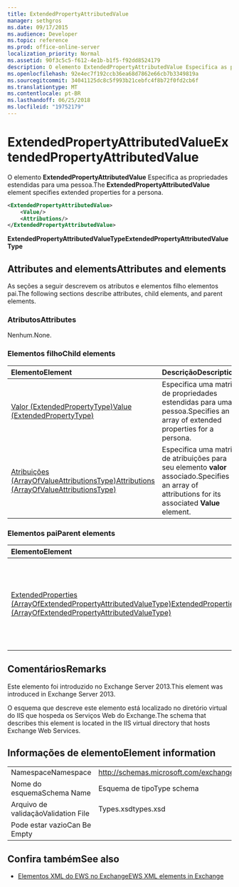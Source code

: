 ```yaml
---
title: ExtendedPropertyAttributedValue
manager: sethgros
ms.date: 09/17/2015
ms.audience: Developer
ms.topic: reference
ms.prod: office-online-server
localization_priority: Normal
ms.assetid: 90f3c5c5-f612-4e1b-b1f5-f92dd8524179
description: O elemento ExtendedPropertyAttributedValue Especifica as propriedades estendidas para uma pessoa.
ms.openlocfilehash: 92e4ec7f192ccb36ea68d7862e66cb7b3349819a
ms.sourcegitcommit: 34041125dc8c5f993b21cebfc4f8b72f0fd2cb6f
ms.translationtype: MT
ms.contentlocale: pt-BR
ms.lasthandoff: 06/25/2018
ms.locfileid: "19752179"
---
```

# <a name="extendedpropertyattributedvalue"></a><span data-ttu-id="30dfb-103">ExtendedPropertyAttributedValue</span><span class="sxs-lookup"><span data-stu-id="30dfb-103">ExtendedPropertyAttributedValue</span></span>

<span data-ttu-id="30dfb-104">O elemento **ExtendedPropertyAttributedValue** Especifica as propriedades estendidas para uma pessoa.</span><span class="sxs-lookup"><span data-stu-id="30dfb-104">The **ExtendedPropertyAttributedValue** element specifies extended properties for a persona.</span></span> 
  
```XML
<ExtendedPropertyAttributedValue>
    <Value/>
    <Attributions/>
</ExtendedPropertyAttributedValue>
```

 <span data-ttu-id="30dfb-105">**ExtendedPropertyAttributedValueType**</span><span class="sxs-lookup"><span data-stu-id="30dfb-105">**ExtendedPropertyAttributedValueType**</span></span>
## <a name="attributes-and-elements"></a><span data-ttu-id="30dfb-106">Attributes and elements</span><span class="sxs-lookup"><span data-stu-id="30dfb-106">Attributes and elements</span></span>

<span data-ttu-id="30dfb-107">As seções a seguir descrevem os atributos e elementos filho elementos pai.</span><span class="sxs-lookup"><span data-stu-id="30dfb-107">The following sections describe attributes, child elements, and parent elements.</span></span>
  
### <a name="attributes"></a><span data-ttu-id="30dfb-108">Atributos</span><span class="sxs-lookup"><span data-stu-id="30dfb-108">Attributes</span></span>

<span data-ttu-id="30dfb-109">Nenhum.</span><span class="sxs-lookup"><span data-stu-id="30dfb-109">None.</span></span>
  
### <a name="child-elements"></a><span data-ttu-id="30dfb-110">Elementos filho</span><span class="sxs-lookup"><span data-stu-id="30dfb-110">Child elements</span></span>

|<span data-ttu-id="30dfb-111">**Elemento**</span><span class="sxs-lookup"><span data-stu-id="30dfb-111">**Element**</span></span>|<span data-ttu-id="30dfb-112">**Descrição**</span><span class="sxs-lookup"><span data-stu-id="30dfb-112">**Description**</span></span>|
|:-----|:-----|
|[<span data-ttu-id="30dfb-113">Valor (ExtendedPropertyType)</span><span class="sxs-lookup"><span data-stu-id="30dfb-113">Value (ExtendedPropertyType)</span></span>](value-extendedpropertytype.md) <br/> |<span data-ttu-id="30dfb-114">Especifica uma matriz de propriedades estendidas para uma pessoa.</span><span class="sxs-lookup"><span data-stu-id="30dfb-114">Specifies an array of extended properties for a persona.</span></span>  <br/> |
|[<span data-ttu-id="30dfb-115">Atribuições (ArrayOfValueAttributionsType)</span><span class="sxs-lookup"><span data-stu-id="30dfb-115">Attributions (ArrayOfValueAttributionsType)</span></span>](attributions-arrayofvalueattributionstype.md) <br/> |<span data-ttu-id="30dfb-116">Especifica uma matriz de atribuições para seu elemento **valor** associado.</span><span class="sxs-lookup"><span data-stu-id="30dfb-116">Specifies an array of attributions for its associated **Value** element.</span></span>  <br/> |
   
### <a name="parent-elements"></a><span data-ttu-id="30dfb-117">Elementos pai</span><span class="sxs-lookup"><span data-stu-id="30dfb-117">Parent elements</span></span>

|<span data-ttu-id="30dfb-118">**Elemento**</span><span class="sxs-lookup"><span data-stu-id="30dfb-118">**Element**</span></span>|<span data-ttu-id="30dfb-119">**Descrição**</span><span class="sxs-lookup"><span data-stu-id="30dfb-119">**Description**</span></span>|
|:-----|:-----|
|[<span data-ttu-id="30dfb-120">ExtendedProperties (ArrayOfExtendedPropertyAttributedValueType)</span><span class="sxs-lookup"><span data-stu-id="30dfb-120">ExtendedProperties (ArrayOfExtendedPropertyAttributedValueType)</span></span>](extendedproperties-arrayofextendedpropertyattributedvaluetype.md) <br/> |<span data-ttu-id="30dfb-121">Contém as propriedades estendidas usadas para operações de repositório unificado de contatos.</span><span class="sxs-lookup"><span data-stu-id="30dfb-121">Contains the extended properties used for Unified Contact Store operations.</span></span>  <br/> |
   
## <a name="remarks"></a><span data-ttu-id="30dfb-122">Comentários</span><span class="sxs-lookup"><span data-stu-id="30dfb-122">Remarks</span></span>

<span data-ttu-id="30dfb-123">Este elemento foi introduzido no Exchange Server 2013.</span><span class="sxs-lookup"><span data-stu-id="30dfb-123">This element was introduced in Exchange Server 2013.</span></span>
  
<span data-ttu-id="30dfb-124">O esquema que descreve este elemento está localizado no diretório virtual do IIS que hospeda os Serviços Web do Exchange.</span><span class="sxs-lookup"><span data-stu-id="30dfb-124">The schema that describes this element is located in the IIS virtual directory that hosts Exchange Web Services.</span></span>
  
## <a name="element-information"></a><span data-ttu-id="30dfb-125">Informações de elemento</span><span class="sxs-lookup"><span data-stu-id="30dfb-125">Element information</span></span>

|||
|:-----|:-----|
|<span data-ttu-id="30dfb-126">Namespace</span><span class="sxs-lookup"><span data-stu-id="30dfb-126">Namespace</span></span>  <br/> |http://schemas.microsoft.com/exchange/services/2006/types  <br/> |
|<span data-ttu-id="30dfb-127">Nome do esquema</span><span class="sxs-lookup"><span data-stu-id="30dfb-127">Schema Name</span></span>  <br/> |<span data-ttu-id="30dfb-128">Esquema de tipo</span><span class="sxs-lookup"><span data-stu-id="30dfb-128">Type schema</span></span>  <br/> |
|<span data-ttu-id="30dfb-129">Arquivo de validação</span><span class="sxs-lookup"><span data-stu-id="30dfb-129">Validation File</span></span>  <br/> |<span data-ttu-id="30dfb-130">Types.xsd</span><span class="sxs-lookup"><span data-stu-id="30dfb-130">types.xsd</span></span>  <br/> |
|<span data-ttu-id="30dfb-131">Pode estar vazio</span><span class="sxs-lookup"><span data-stu-id="30dfb-131">Can Be Empty</span></span>  <br/> ||
   
## <a name="see-also"></a><span data-ttu-id="30dfb-132">Confira também</span><span class="sxs-lookup"><span data-stu-id="30dfb-132">See also</span></span>



- [<span data-ttu-id="30dfb-133">Elementos XML do EWS no Exchange</span><span class="sxs-lookup"><span data-stu-id="30dfb-133">EWS XML elements in Exchange</span></span>](ews-xml-elements-in-exchange.md)

